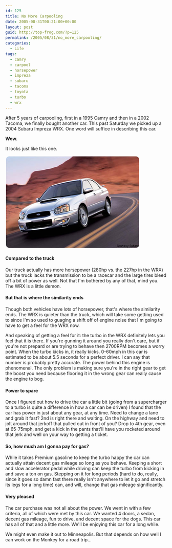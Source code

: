 ```yaml
---
id: 125
title: No More Carpooling
date: 2005-08-31T00:21:00+00:00
layout: post
guid: http://top-frog.com/?p=125
permalink: /2005/08/31/no_more_carpooling/
categories:
  - Life
tags:
  - camry
  - carpool
  - horsepower
  - impreza
  - subaru
  - tacoma
  - toyota
  - turbo
  - wrx
---
```

After 5 years of carpooling, first in a 1995 Camry and then in a 2002 Tacoma, we finally bought another car. This past Saturday we picked up a 2004 Subaru Impreza WRX. One word will suffice in describing this car.

**Wow.**

It looks just like this one.

![image](/assets/wrx.jpg)

#### Compared to the truck

Our truck actually has more horsepower (280hp vs. the 227hp in the WRX) but the truck lacks the transmission to be a racecar and the large tires bleed off a bit of power as well. Not that I'm bothered by any of that, mind you. The WRX is a little demon. 

#### But that is where the similarity ends

Though both vehicles have lots of horsepower, that's where the similarity ends. The WRX is quieter than the truck, which will take some getting used to since I'm so used to guaging a shift off of engine noise that I'm going to have to get a feel for the WRX now. 

And speaking of getting a feel for it: the turbo in the WRX definitely lets you feel that it is there. If you're gunning it around you really don't care, but if you're not prepard or are trying to behave then 2700RPM becomes a worry point. When the turbo kicks in, it really kicks. 0-60mph in this car is estimated to be about 5.5 seconds for a perfect driver. I can say that number is probably pretty accurate. The power behind this engine is phenomenal. The only problem is making sure you're in the right gear to get the boost you need because flooring it in the wrong gear can really cause the engine to bog.

#### Power to spare

Once I figured out how to drive the car a little bit (going from a supercharger to a turbo is quite a difference in how a car can be driven) I found that the car has power in just about any gear, at any time. Need to change a lane and grab it fast? 2nd is right there and waiting. On the highway and need to jolt around that jerkoff that pulled out in front of you? Drop to 4th gear, even at 65-75mph, and get a kick in the pants that'll have you rocketed around that jerk and well on your way to getting a ticket.

#### So, how much am I gonna pay for gas?

While it takes Premium gasoline to keep the turbo happy the car can actually attain decent gas mileage so long as you behave. Keeping a short and slow accelerator pedal while driving can keep the turbo from kicking in and save a ton on gas. Stepping on it for long periods (hard to do, really, since it goes so damn fast there really isn't anywhere to let it go and stretch its legs for a long time) can, and will, change that gas mileage significantly.

#### Very pleased

The car purchase was not all about the power. We went in with a few criteria, all of which were met by this car. We wanted 4 doors, a sedan, decent gas mileage, fun to drive, and decent space for the dogs. This car has all of that and a little more. We'll be enjoying this car for a long while.

We might even make it out to Minneapolis. But that depends on how well I can work on the Monkey for a road trip…